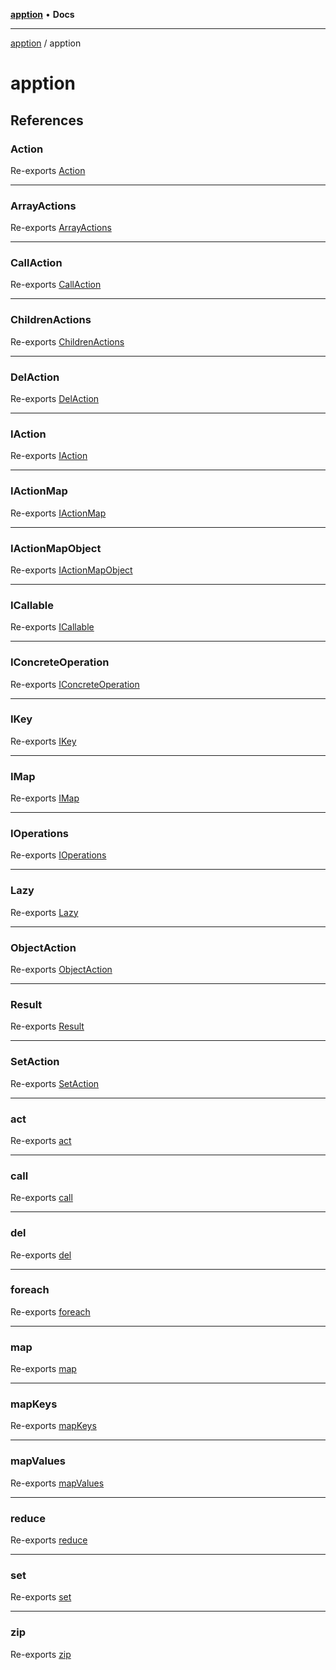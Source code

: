 [**apption**](../README.md) • **Docs**

***

[apption](../modules.md) / apption

# apption

## References

### Action

Re-exports [Action](../action/classes/Action.md)

***

### ArrayActions

Re-exports [ArrayActions](../array/classes/ArrayActions.md)

***

### CallAction

Re-exports [CallAction](../action/classes/CallAction.md)

***

### ChildrenActions

Re-exports [ChildrenActions](../array/classes/ChildrenActions.md)

***

### DelAction

Re-exports [DelAction](../action/classes/DelAction.md)

***

### IAction

Re-exports [IAction](../action/interfaces/IAction.md)

***

### IActionMap

Re-exports [IActionMap](../action/type-aliases/IActionMap.md)

***

### IActionMapObject

Re-exports [IActionMapObject](../action/type-aliases/IActionMapObject.md)

***

### ICallable

Re-exports [ICallable](../action/interfaces/ICallable.md)

***

### IConcreteOperation

Re-exports [IConcreteOperation](../action/type-aliases/IConcreteOperation.md)

***

### IKey

Re-exports [IKey](../action/type-aliases/IKey.md)

***

### IMap

Re-exports [IMap](../action/interfaces/IMap.md)

***

### IOperations

Re-exports [IOperations](../action/type-aliases/IOperations.md)

***

### Lazy

Re-exports [Lazy](../action/classes/Lazy.md)

***

### ObjectAction

Re-exports [ObjectAction](../action/classes/ObjectAction.md)

***

### Result

Re-exports [Result](../action/classes/Result.md)

***

### SetAction

Re-exports [SetAction](../action/classes/SetAction.md)

***

### act

Re-exports [act](../action/functions/act.md)

***

### call

Re-exports [call](../action/functions/call.md)

***

### del

Re-exports [del](../action/functions/del.md)

***

### foreach

Re-exports [foreach](../object/functions/foreach.md)

***

### map

Re-exports [map](../object/functions/map.md)

***

### mapKeys

Re-exports [mapKeys](../object/functions/mapKeys.md)

***

### mapValues

Re-exports [mapValues](../object/functions/mapValues.md)

***

### reduce

Re-exports [reduce](../object/functions/reduce.md)

***

### set

Re-exports [set](../action/functions/set.md)

***

### zip

Re-exports [zip](../object/functions/zip.md)
